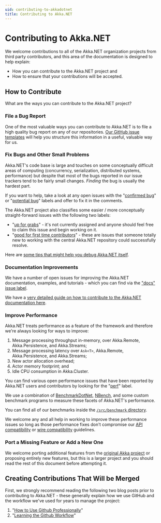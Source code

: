 ```yaml
---
uid: contributing-to-akkadotnet
title: Contributing to Akka.NET
---
```


# Contributing to Akka.NET

We welcome contributions to all of the Akka.NET organization projects from third party contributors, and this area of the documentation is designed to help explain:

* How you can contribute to the Akka.NET project and
* How to ensure that your contributions will be accepted.

## How to Contribute

What are the ways you can contribute to the Akka.NET project?

### File a Bug Report

One of the most valuable ways you can contribute to Akka.NET is to file a high quality bug report on any of our repositories. [Our GitHub issue templates](https://github.com/akkadotnet/.github/tree/master/.github/ISSUE_TEMPLATE) will help you structure this information in a useful, valuable way for us.

### Fix Bugs and Other Small Problems

Akka.NET's code base is large and touches on some conceptually difficult areas of computing (concurrency, serialization, distributed systems, performance) but despite that most of the bugs reported in our issue trackers tend to be fairly small changes. _Finding_ the bug is usually the hardest part.

If you want to help, take a look at any open issues with the "[confirmed bug](https://github.com/akkadotnet/akka.net/issues?q=is%3Aissue+is%3Aopen+label%3A%22confirmed+bug%22)" or "[potential bug](https://github.com/akkadotnet/akka.net/issues?q=is%3Aissue+is%3Aopen+label%3A%22potential+bug%22)" labels and offer to fix it in the comments.

The Akka.NET project also classifies some easier / more conceptually straight-forward issues with the following two labels:

* "[up for grabs](https://github.com/akkadotnet/akka.net/issues?q=is%3Aissue+is%3Aopen+label%3A%22up+for+grabs%22)" - it's not currently assigned and anyone should feel free to claim this issue and begin working on it.
* "[good for first time contributors](https://github.com/akkadotnet/akka.net/labels/good%20for%20first-time%20contributors)" - these are issues that someone totally new to working with the central Akka.NET repository could successfully resolve.

Here are [some tips that might help you debug Akka.NET itself](xref:debugging-akkadotnet-core).

### Documentation Improvements

We have a number of open issues for improving the Akka.NET documentation, examples, and tutorials - which you can find via the ["docs" issue label](https://github.com/akkadotnet/akka.net/labels/docs).

We have a [very detailed guide on how to contribute to the Akka.NET documentation here](xref:documentation-guidelines).

### Improve Performance

Akka.NET treats performance as a feature of the framework and therefore we're always looking for ways to improve:

1. Message processing throughput in-memory, over Akka.Remote, Akka.Persistence, and Akka.Streams;
2. Message processing latency over `Ask<T>`, Akka.Remote, Akka.Persistence, and Akka.Streams;
3. New actor allocation overhead;
4. Actor memory footprint; and
5. Idle CPU consumption in Akka.Cluster. 

You can find various open performance issues that have been reported by Akka.NET users and contributors by looking for the "[perf](https://github.com/akkadotnet/akka.net/labels/perf)" label.

We use a combination of [BenchmarkDotNet](https://benchmarkdotnet.org/), [NBench](https://nbench.io/), and some custom benchmark programs to measure these facets of Akka.NET's performance.

You can find all of our benchmarks inside the [`/src/benchmark` directory](https://github.com/akkadotnet/akka.net/tree/dev/src/benchmark).

We welcome any and all help in working to improve these performance issues so long as those performance fixes don't compromise our [API compatibility](xref:making-public-api-changes) or [wire compatibility](xref:wire-compatibility) guidelines.

### Port a Missing Feature or Add a New One

We welcome porting additional features from the [original Akka project](https://akka.io/) or proposing entirely new features, but this is a larger project and you should read the rest of this document before attempting it.

## Creating Contributions That Will be Merged

First, we strongly recommend reading the following two blog posts prior to contributing to Akka.NET - these generally explain how we use GitHub and the workflow we've used for years to manage the project:

1. "[How to Use Github Professionally](https://petabridge.com/blog/use-github-professionally/)"
2. "[Learning the Github Workflow](https://petabridge.com/blog/github-workflow/)"